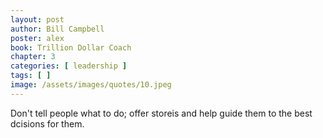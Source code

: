 ```yaml
---
layout: post
author: Bill Campbell
poster: alex
book: Trillion Dollar Coach
chapter: 3
categories: [ leadership ]
tags: [ ]
image: /assets/images/quotes/10.jpeg
---
```

Don't tell people what to do;
offer storeis and help guide them to the best dcisions for them.
